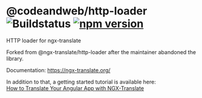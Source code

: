 # @codeandweb/http-loader ![Buildstatus](https://github.com/CodeAndWeb/ngx-translate/actions/workflows/ngx-translate-test.yml/badge.svg) [![npm version](https://badge.fury.io/js/%40ngx-translate%2Fcore.svg)](https://badge.fury.io/js/%40ngx-translate%2Fcore)

HTTP loader for ngx-translate

Forked from @ngx-translate/http-loader after the maintainer abandoned the library.

Documentation: https://ngx-translate.org/

In addition to that, a getting started tutorial is available here:  
[How to Translate Your Angular App with NGX-Translate](https://www.codeandweb.com/babeledit/tutorials/how-to-translate-your-angular-app-with-ngx-translate)
